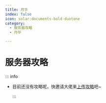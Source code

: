 ```yaml
---
title: 月华
index: false
icon: solar:documents-bold-duotone
category:
  - 服务器攻略
  - 月华

---
```


# 服务器攻略

:::  info

* 目前还没有攻略呢，快邀请大佬来[上传攻略](https://servers.panling.link/other/post)吧~

  :::
